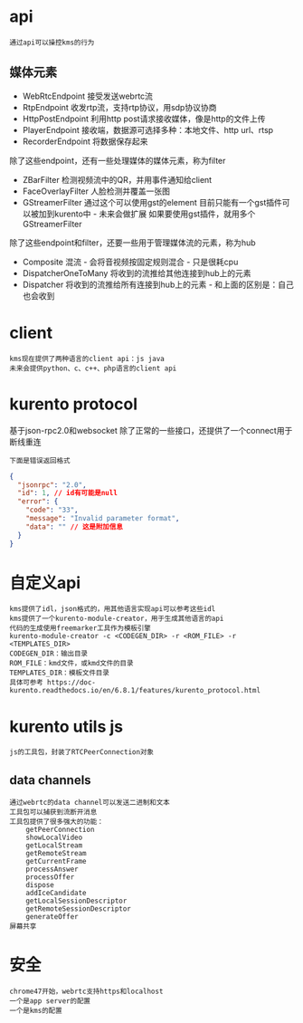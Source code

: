# api
    通过api可以操控kms的行为

## 媒体元素
* WebRtcEndpoint
    接受发送webrtc流
* RtpEndpoint
    收发rtp流，支持rtp协议，用sdp协议协商
* HttpPostEndpoint
    利用http post请求接收媒体，像是http的文件上传
* PlayerEndpoint
    接收端，数据源可选择多种：本地文件、http url、rtsp
* RecorderEndpoint
    将数据保存起来

除了这些endpoint，还有一些处理媒体的媒体元素，称为filter
* ZBarFilter
    检测视频流中的QR，并用事件通知给client
* FaceOverlayFilter
    人脸检测并覆盖一张图
* GStreamerFilter
    通过这个可以使用gst的element
    目前只能有一个gst插件可以被加到kurento中 - 未来会做扩展
    如果要使用gst插件，就用多个GStreamerFilter

除了这些endpoint和filter，还要一些用于管理媒体流的元素，称为hub
* Composite
    混流 - 会将音视频按固定规则混合 - 只是很耗cpu
* DispatcherOneToMany
    将收到的流推给其他连接到hub上的元素
* Dispatcher
    将收到的流推给所有连接到hub上的元素 - 和上面的区别是：自己也会收到

# client
    kms现在提供了两种语言的client api：js java
    未来会提供python、c、c++、php语言的client api

# kurento protocol
基于json-rpc2.0和websocket
    除了正常的一些接口，还提供了一个connect用于断线重连

    下面是错误返回格式
```json
{
  "jsonrpc": "2.0",
  "id": 1, // id有可能是null
  "error": {
    "code": "33",
    "message": "Invalid parameter format",
    "data": "" // 这是附加信息
  }
}
```

# 自定义api
    kms提供了idl，json格式的，用其他语言实现api可以参考这些idl
    kms提供了一个kurento-module-creator，用于生成其他语言的api
    代码的生成使用freemarker工具作为模板引擎
    kurento-module-creator -c <CODEGEN_DIR> -r <ROM_FILE> -r <TEMPLATES_DIR>
    CODEGEN_DIR：输出目录
    ROM_FILE：kmd文件，或kmd文件的目录
    TEMPLATES_DIR：模板文件目录
    具体可参考 https://doc-kurento.readthedocs.io/en/6.8.1/features/kurento_protocol.html

# kurento utils js
    js的工具包，封装了RTCPeerConnection对象
## data channels
    通过webrtc的data channel可以发送二进制和文本
    工具包可以捕获到流断开消息
    工具包提供了很多强大的功能：
        getPeerConnection
        showLocalVideo
        getLocalStream
        getRemoteStream
        getCurrentFrame
        processAnswer
        processOffer
        dispose
        addIceCandidate
        getLocalSessionDescriptor
        getRemoteSessionDescriptor
        generateOffer
    屏幕共享

# 安全
    chrome47开始，webrtc支持https和localhost
    一个是app server的配置
    一个是kms的配置

